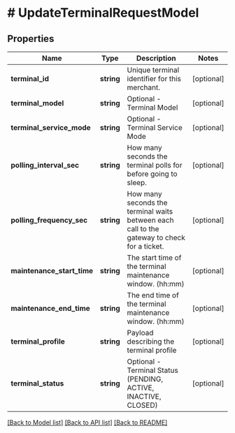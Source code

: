 # # UpdateTerminalRequestModel

## Properties

Name | Type | Description | Notes
------------ | ------------- | ------------- | -------------
**terminal_id** | **string** | Unique terminal identifier for this merchant. | [optional]
**terminal_model** | **string** | Optional - Terminal Model | [optional]
**terminal_service_mode** | **string** | Optional - Terminal Service Mode | [optional]
**polling_interval_sec** | **string** | How many seconds the terminal polls for before going to sleep. | [optional]
**polling_frequency_sec** | **string** | How many seconds the terminal waits between each call to the gateway to check for a ticket. | [optional]
**maintenance_start_time** | **string** | The start time of the terminal maintenance window. (hh:mm) | [optional]
**maintenance_end_time** | **string** | The end time of the terminal maintenance window. (hh:mm) | [optional]
**terminal_profile** | **string** | Payload describing the terminal profile | [optional]
**terminal_status** | **string** | Optional - Terminal Status (PENDING, ACTIVE, INACTIVE, CLOSED) | [optional]

[[Back to Model list]](../../README.md#models) [[Back to API list]](../../README.md#endpoints) [[Back to README]](../../README.md)
